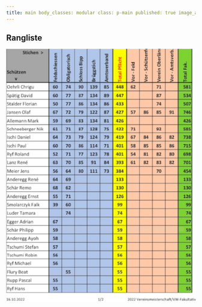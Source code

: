 ```yaml
---
title: main body_classes: modular class: p-main published: true image_align: left
---
```


## Rangliste

![Rangliste](rangliste-vereinsmeisterschaft-2022.jpg)
